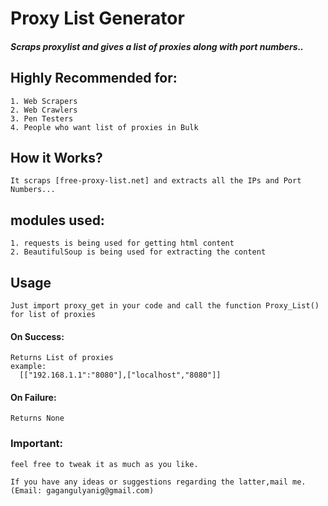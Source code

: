 # Proxy List Generator
##### Scraps proxylist and gives a list of proxies along with port numbers..

## Highly Recommended for:
    1. Web Scrapers
    2. Web Crawlers
    3. Pen Testers
    4. People who want list of proxies in Bulk

## How it Works?
	It scraps [free-proxy-list.net] and extracts all the IPs and Port Numbers...
	
## modules used:
	1. requests is being used for getting html content 
	2. BeautifulSoup is being used for extracting the content

## Usage
    Just import proxy_get in your code and call the function Proxy_List() for list of proxies

#### On Success:
    Returns List of proxies
    example:
      [["192.168.1.1":"8080"],["localhost","8080"]]
    
#### On Failure:
    Returns None
    
### Important:

    feel free to tweak it as much as you like.
    
    If you have any ideas or suggestions regarding the latter,mail me.
    (Email: gagangulyanig@gmail.com)
